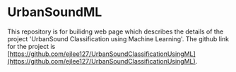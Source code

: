 # UrbanSoundML

This repository is for builidng web page which describes the details of the project 'UrbanSound Classification using Machine Learning'. The github link for the project is [https://github.com/ejlee127/UrbanSoundClassificationUsingML](https://github.com/ejlee127/UrbanSoundClassificationUsingML).
